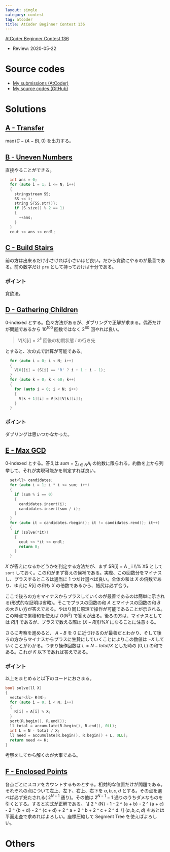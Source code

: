 ```yaml
---
layout: single
category: contest
tag: atcoder
title: AtCoder Beginner Contest 136
---
```


[AtCoder Beginner Contest 136](https://atcoder.jp/contests/abc136)

- Review: 2020-05-22

# Source codes

- [My submissions (AtCoder)](https://atcoder.jp/contests/abc136/submissions?f.User=kazunetakahashi)
- [My source codes (GitHub)](https://github.com/kazunetakahashi/atcoder/tree/master/2019/0804_ABC136)

# Solutions

## [A - Transfer](https://atcoder.jp/contests/abc136/tasks/abc136_a)

$\max(C - (A - B), 0)$ を出力する。

## [B - Uneven Numbers](https://atcoder.jp/contests/abc136/tasks/abc136_b)

直接やることができる。

```c++
  int ans = 0;
  for (auto i = 1; i <= N; i++)
  {
    stringstream SS;
    SS << i;
    string S{SS.str()};
    if (S.size() % 2 == 1)
    {
      ++ans;
    }
  }
  cout << ans << endl;
```

## [C - Build Stairs](https://atcoder.jp/contests/abc136/tasks/abc136_c)

前の方は出来るだけ小さければ小さいほど良い。だから貪欲にやるのが最善である。前の数字だけ `pre` として持っておけば十分である。

### ポイント

貪欲法。

## [D - Gathering Children](https://atcoder.jp/contests/abc136/tasks/abc136_d)

$0$-indexed とする。色々方法があるが、ダブリングで正解が求まる。偶奇だけが問題であるから $10^{100}$ 回数ではなく $2^{60}$ 回やれば良い。

> $V[k][i] = 2 ^ k$ 回後の初期状態 $i$ の行き先

とすると、次の式で計算が可能である。

```c++
  for (auto i = 0; i < N; i++)
  {
    V[0][i] = (S[i] == 'R' ? i + 1 : i - 1);
  }
  for (auto k = 0; k < 60; k++)
  {
    for (auto i = 0; i < N; i++)
    {
      V[k + 1][i] = V[k][V[k][i]];
    }
  }
```

### ポイント

ダブリングは思いつかなかった。

## [E - Max GCD](https://atcoder.jp/contests/abc136/tasks/abc136_e)

$0$-indexed とする。答えは $sum = \sum _ {i \in N} A _ i$ の約数に限られる。約数を上から列挙して、それが実現可能かを判定すれば良い。

```c++
  set<ll> candidates;
  for (auto i = 1; i * i <= sum; i++)
  {
    if (sum % i == 0)
    {
      candidates.insert(i);
      candidates.insert(sum / i);
    }
  }
  for (auto it = candidates.rbegin(); it != candidates.rend(); it++)
  {
    if (solve(*it))
    {
      cout << *it << endl;
      return 0;
    }
  }
```

$X$ が答えになるかどうかを判定する方法だが、まず $R[i] = A _ i \\% X$ として `sort` しておく。この和がまず答えの候補である。実際、この回数分をマイナスし、プラスするところは適当に $1$ つだけ選べば良い。全体の和は $X$ の倍数であり、ゆえに $R[i]$ の和も $X$ の倍数であるから、帳尻は必ず合う。

ここで後ろの方をマイナスからプラスしていくのが最善であるのは簡単に示される(形式的な証明は省略)。そこでプラスの回数の和 $A$ とマイナスの回数の和 $B$ の大きい方が答えである。やはり同じ原理で操作が可能であることが示される。この時点で累積和を使えば $O(N ^ 2)$ で答えが出る。後ろの方は、マイナスとしては $R[i]$ であるが、プラスで数える際は $(X - R[i]) \% X$ になることに注意する。

さらに考察を進めると、 $A - B$ を $0$ に近づけるのが最善だとわかり、そして後ろの方からマイナスからプラスに生贄にしていくことによりこの数値は $-X$ していくことがわかる。つまり操作回数は $L = N - total / X$ とした時の $[0, L)$ の和である。これが $K$ 以下であれば答えである。

### ポイント

以上をまとめると以下のコードにおさまる。

```c++
bool solve(ll X)
{
  vector<ll> R(N);
  for (auto i = 0; i < N; i++)
  {
    R[i] = A[i] % X;
  }
  sort(R.begin(), R.end());
  ll total = accumulate(R.begin(), R.end(), 0LL);
  int L = N - total / X;
  ll need = accumulate(R.begin(), R.begin() + L, 0LL);
  return need <= K;
}
```

考察をしてから解くのが大事である。

## [F - Enclosed Points](https://atcoder.jp/contests/abc136/tasks/abc136_f)

各点ごとにスコアをカウントするものとする。相対的な位置だけが問題である。それぞれの点について左上、左下、右上、右下を $a, b, c, d$ とする。その点を選べば必ず充たされる( $2^{N - 1}$ 通り)。その他は $2^{N - 1} - 1$ 通りのうちダメなものを引くとする。すると次式が正解である。
\\[
  2 ^ {N} - 1 - 2 ^ {a + b} - 2 ^ {a + c} - 2 ^ {b + d} - 2 ^ {c + d} + 2 ^ a + 2 ^ b + 2 ^ c + 2 ^ d.
\\]
$(a, b, c, d)$ をあとは平面走査で求めればよろしい。座標圧縮して Segment Tree を使えばよろしい。

# Others
